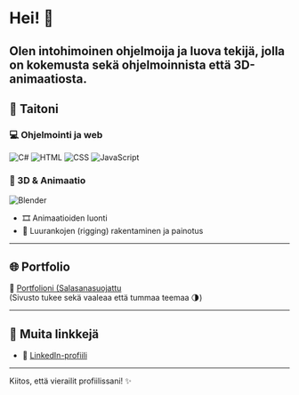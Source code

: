 # Hei! 👋

Olen intohimoinen ohjelmoija ja luova tekijä, jolla on kokemusta sekä ohjelmoinnista että 3D-animaatiosta.
---

## 🧰 Taitoni

### 💻 Ohjelmointi ja web
![C#](https://img.shields.io/badge/-C%23-239120?style=flat&logo=c-sharp&logoColor=white)
![HTML](https://img.shields.io/badge/-HTML5-E34F26?style=flat&logo=html5&logoColor=white)
![CSS](https://img.shields.io/badge/-CSS3-1572B6?style=flat&logo=css3&logoColor=white)
![JavaScript](https://img.shields.io/badge/-JavaScript-F7DF1E?style=flat&logo=javascript&logoColor=black)

### 🎨 3D & Animaatio
![Blender](https://img.shields.io/badge/-Blender-F5792A?style=flat&logo=blender&logoColor=white)
- 🎞️ Animaatioiden luonti
- 🦴 Luurankojen (rigging) rakentaminen ja painotus

---

## 🌐 Portfolio

📁 [Portfolioni (Salasanasuojattu](https://43ff1657.website-bny.pages.dev/)  
(Sivusto tukee sekä vaaleaa että tummaa teemaa 🌗)

---

## 🔗 Muita linkkejä
- 💼 [LinkedIn-profiili](www.linkedin.com/in/teemu-karne-646802297)

---

Kiitos, että vierailit profiilissani! ✨  
